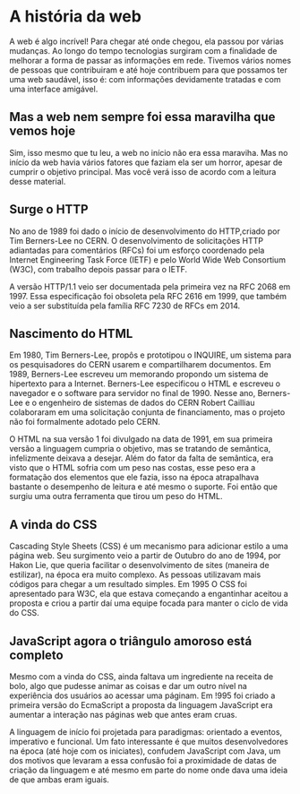 # A história da web

 A web é algo incrível! Para chegar até onde chegou, ela passou por várias mudanças. Ao longo do tempo tecnologias surgiram com a finalidade de melhorar a forma de passar as informações em rede. Tivemos vários nomes de pessoas que contribuiram e até hoje contribuem para que possamos ter uma web saudável, isso é: com informações devidamente tratadas e com uma interface amigável. 

## Mas a web nem sempre foi essa maravilha que vemos hoje

 Sim, isso mesmo que tu leu, a web no início não era essa maraviha. Mas no início da web havia vários fatores que faziam ela ser um horror, apesar de cumprir o objetivo principal. Mas você verá isso de acordo com a leitura desse material. 

## Surge o HTTP

No ano de 1989 foi dado o início de desenvolvimento do HTTP,criado por Tim Berners-Lee no CERN. O desenvolvimento de solicitações HTTP adiantadas para comentários (RFCs) foi um esforço coordenado pela Internet Engineering Task Force (IETF) e pelo World Wide Web Consortium (W3C), com trabalho depois passar para o IETF.

A versão HTTP/1.1 veio ser documentada pela primeira vez na RFC 2068 em 1997. Essa especificação foi obsoleta pela RFC 2616 em 1999, que também veio a ser substituída pela família RFC 7230 de RFCs em 2014.

## Nascimento do HTML

Em 1980, Tim Berners-Lee, propôs e prototipou o INQUIRE, um sistema para os pesquisadores do CERN usarem e compartilharem documentos. Em 1989, Berners-Lee escreveu um memorando propondo um sistema de hipertexto para a Internet. Berners-Lee especificou o HTML e escreveu o navegador e o software para servidor no final de 1990. Nesse ano, Berners-Lee e o engenheiro de sistemas de dados do CERN Robert Cailliau colaboraram em uma solicitação conjunta de financiamento, mas o projeto não foi formalmente adotado pelo CERN. 

O HTML na sua versão 1 foi divulgado na data de 1991, em sua primeira versão a linguagem cumpria o objetivo, mas se tratando de semântica, infelizmente deixava a desejar. Além do fator da falta de semântica, era visto que o HTML sofria com um peso nas costas, esse peso era a formatação dos elementos que ele fazia, isso na época atrapalhava bastante o desempenho de leitura e até mesmo o suporte. Foi então que surgiu uma outra ferramenta que tirou um peso do HTML.

## A vinda do CSS

Cascading Style Sheets (CSS) é um mecanismo para adicionar estilo a uma página web. Seu surgimento veio a partir de Outubro do ano de 1994, por Hakon Lie, que queria facilitar o desenvolvimento de sites (maneira de estilizar), na época era muito complexo. As pessoas utilizavam mais códigos para chegar a um resultado simples. Em 1995 O CSS foi apresentado para W3C, ela que estava começando a engantinhar aceitou a proposta e criou a partir daí uma equipe focada para manter o ciclo de vida do CSS. 

## JavaScript agora o triângulo amoroso está completo

Mesmo com a vinda do CSS, ainda faltava um ingrediente na receita de bolo, algo que pudesse animar as coisas e dar um outro nível na experiência dos usuários ao acessar uma páginam. Em !995 foi criado a primeira versão do EcmaScript a proposta da linguagem JavaScript era aumentar a interação nas páginas web que antes eram cruas.

A linguagem de início foi projetada para paradigmas: orientado a eventos, imperativo e funcional. Um fato interessante é que muitos desenvolvedores na época (até hoje com os iniciates), confudem JavaScript com Java, um dos motivos que levaram a essa confusão foi a proximidade de datas de criação da linguagem e até mesmo em parte do nome onde dava uma ideia de que ambas eram iguais. 